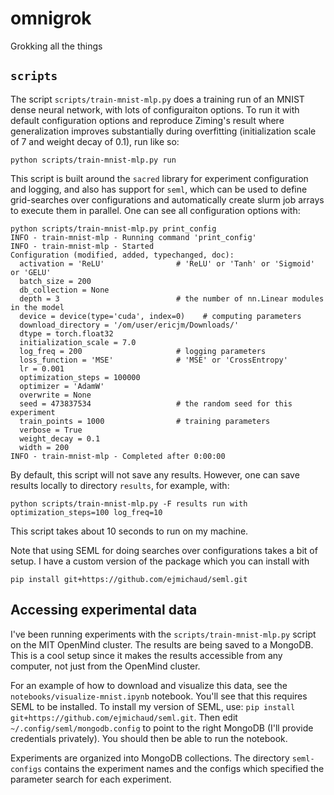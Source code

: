 # omnigrok
Grokking all the things

## `scripts`
The script `scripts/train-mnist-mlp.py` does a training run of an MNIST dense neural network, with lots of configuraiton options. To run it with default configuration options and reproduce Ziming's result where generalization improves substantially during overfitting (initialization scale of 7 and weight decay of 0.1), run like so:
```
python scripts/train-mnist-mlp.py run
```
This script is built around the `sacred` library for experiment configuration and logging, and also has support for `seml`, which can be used to define grid-searches over configurations and automatically create slurm job arrays to execute them in parallel. One can see all configuration options with:
```
python scripts/train-mnist-mlp.py print_config
INFO - train-mnist-mlp - Running command 'print_config'
INFO - train-mnist-mlp - Started
Configuration (modified, added, typechanged, doc):
  activation = 'ReLU'                # 'ReLU' or 'Tanh' or 'Sigmoid' or 'GELU'
  batch_size = 200
  db_collection = None
  depth = 3                          # the number of nn.Linear modules in the model
  device = device(type='cuda', index=0)    # computing parameters
  download_directory = '/om/user/ericjm/Downloads/'
  dtype = torch.float32
  initialization_scale = 7.0
  log_freq = 200                     # logging parameters
  loss_function = 'MSE'              # 'MSE' or 'CrossEntropy'
  lr = 0.001
  optimization_steps = 100000
  optimizer = 'AdamW'
  overwrite = None
  seed = 473837534                   # the random seed for this experiment
  train_points = 1000                # training parameters
  verbose = True
  weight_decay = 0.1
  width = 200
INFO - train-mnist-mlp - Completed after 0:00:00
```

By default, this script will not save any results. However, one can save results locally to directory `results`, for example, with:
```
python scripts/train-mnist-mlp.py -F results run with optimization_steps=100 log_freq=10
```
This script takes about 10 seconds to run on my machine. 

Note that using SEML for doing searches over configurations takes a bit of setup. I have a custom version of the package which you can install with
```
pip install git+https://github.com/ejmichaud/seml.git
```

## Accessing experimental data

I've been running experiments with the `scripts/train-mnist-mlp.py` script on the MIT OpenMind cluster. The results are being saved to a MongoDB. This is a cool setup since it makes the results accessible from any computer, not just from the OpenMind cluster. 

For an example of how to download and visualize this data, see the `notebooks/visualize-mnist.ipynb` notebook. You'll see that this requires SEML to be installed. To install my version of SEML, use: `pip install git+https://github.com/ejmichaud/seml.git`. Then edit `~/.config/seml/mongodb.config` to point to the right MongoDB (I'll provide credentials privately). You should then be able to run the notebook. 

Experiments are organized into MongoDB collections. The directory `seml-configs` contains the experiment names and the configs which specified the parameter search for each experiment.

